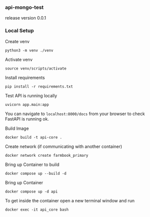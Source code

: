 ### api-mongo-test
release version 0.0.1


### Local Setup

Create venv
```
python3 -m venv ./venv
```
Activate venv 
```
source venv/scripts/activate
```
Install requirements
```
pip install -r requirements.txt
```
Test API is running locally
```
uvicorn app.main:app
```
You can navigate to `localhost:8000/docs` from your browser to check 
FastAPI is running ok.

Build Image
```
docker build -t api-core .
```
Create network (if communicating with another container)
```
docker network create farmbook_primary
```
Bring up Container to build
```
docker compose up --build -d
```
Bring up Container 
```
docker compose up -d api
```
To get inside the container open a new terminal window and run
```
docker exec -it api_core bash
```